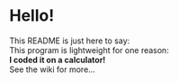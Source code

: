 # Hello!
This README is just here to say:  
This program is lightweight for one reason:  
**I coded it on a calculator!**  
See the wiki for more...
